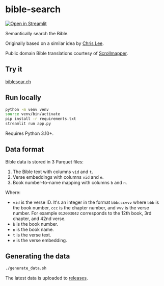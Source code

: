 # bible-search

[![Open in Streamlit](https://static.streamlit.io/badges/streamlit_badge_black_white.svg)](https://hoffa-bible-search-app-1uj1m3.streamlitapp.com)

Semantically search the Bible.

Originally based on a similar idea by [Chris Lee](https://github.com/chrislee973/bible-semantic-search).

Public domain Bible translations courtesy of [Scrollmapper](https://github.com/scrollmapper/bible_databases).

## Try it

[biblesear.ch](https://biblesear.ch)

## Run locally

```bash
python -m venv venv
source venv/bin/activate
pip install -r requirements.txt
streamlit run app.py
```

Requires Python 3.10+.

## Data format

Bible data is stored in 3 Parquet files:

1. The Bible text with columns `vid` and `t`.
2. Verse embeddings with columns `vid` and `e`.
3. Book number-to-name mapping with columns `b` and `n`.

Where:

- `vid` is the verse ID. It's an integer in the format `bbbcccvvv` where `bbb` is the book number, `ccc` is the chapter number, and `vvv` is the verse number. For example `012003042` corresponds to the 12th book, 3rd chapter, and 42nd verse.
- `b` is the book number.
- `n` is the book name.
- `t` is the verse text.
- `e` is the verse embedding.

## Generating the data

```bash
./generate_data.sh
```

The latest data is uploaded to [releases](https://github.com/hoffa/bible-search/releases).
